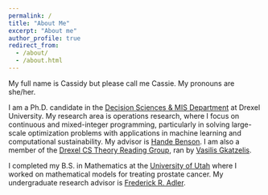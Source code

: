 ```yaml
---
permalink: /
title: "About Me"
excerpt: "About me"
author_profile: true
redirect_from: 
  - /about/
  - /about.html
---
```

My full name is Cassidy but please call me Cassie. My pronouns are she/her. 

I am a Ph.D. candidate in the <a href="https://www.lebow.drexel.edu/faculty-and-research/disciplines/decision-sciences-and-mis" target="_blank" rel="noopener noreferrer"> Decision Sciences & MIS Department</a> at Drexel University. My research area is operations research, where I focus on continuous and mixed-integer programming, particularly in solving large-scale optimization problems with applications in machine learning and computational sustainability. My advisor is <a href="https://www.lebow.drexel.edu/people/handebenson" target="_blank" rel="noopener noreferrer"> Hande Benson</a>. I am also a member of the <a href="http://theory.cs.drexel.edu/index.html" target="_blank" rel="noopener noreferrer"> Drexel CS Theory Reading Group</a>, ran by <a href="https://www.cs.drexel.edu/~gkatz/" target="_blank" rel="noopener noreferrer">Vasilis Gkatzelis</a>.

I completed my B.S. in Mathematics at the <a href="https://www.math.utah.edu/" target="_blank" rel="noopener noreferrer">University of Utah</a> where I worked on mathematical models for treating prostate cancer. My undergraduate research advisor is <a href="https://faculty.utah.edu/u0028684-FREDERICK_R_ADLER/hm/index.hml" target="_blank" rel="noopener noreferrer">Frederick R. Adler</a>.
